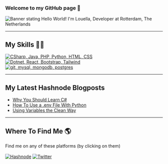 ### Welcome to my GitHub page 👋

<img src="https://github.com/louelladev/louelladev/blob/main/banner_github.png?raw=true" alt="Banner stating Hello World! I'm Louella, Developer at Rotterdam, The Netherlands">

----

## My Skills :woman_technologist:
[![CSharp, Java, PHP, Python, HTML, CSS](https://skillicons.dev/icons?i=cs,java,php,py)](https://skillicons.dev)
<br>
[![Dotnet, React, Bootstrap, Tailwind](https://skillicons.dev/icons?i=dotnet,react,bootstrap,tailwind)](https://skillicons.dev)
<br>
[![git, mysql, mongodb, postgres](https://skillicons.dev/icons?i=git,mysql,mongodb,postgres)](https://skillicons.dev)

---

## My Latest Hashnode Blogposts
 <!-- BLOG-POST-LIST:START -->
- [Why You Should Learn C#](https://lovelacecoding.hashnode.dev/why-you-should-learn-c)
- [How To Use a .env File With Python](https://lovelacecoding.hashnode.dev/how-to-use-a-env-file-with-python)
- [Using Variables the Clean Way](https://lovelacecoding.hashnode.dev/using-variables-the-clean-way)
<!-- BLOG-POST-LIST:END -->
 
---

## Where To Find Me :earth_americas:
Find me on any of these platforms (by clicking on them) <br><br>
[![Hashnode](https://img.shields.io/badge/Hashnode-2962FF?style=for-the-badge&logo=hashnode&logoColor=white)](https://hashnode.com/@lovelacecoding) 
[![Twitter](https://img.shields.io/twitter/follow/lovelacecoding?logo=twitter&style=for-the-badge)](https://twitter.com/lovelacecoding)

